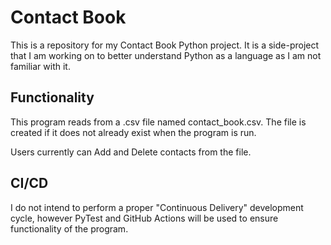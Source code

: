 # Contact Book
This is a repository for my Contact Book Python project. It is a side-project that I am working on
to better understand Python as a language as I am not familiar with it.

## Functionality
This program reads from a .csv file named contact_book.csv. The file is created if it does not already exist when
the program is run.

Users currently can Add and Delete contacts from the file.

## CI/CD
I do not intend to perform a proper "Continuous Delivery" development cycle, however PyTest and GitHub Actions
will be used to ensure functionality of the program.